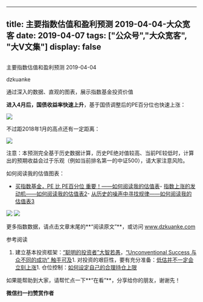 
---
title:   主要指数估值和盈利预测 2019-04-04-大众宽客
date: 2019-04-07
tags: ["公众号","大众宽客", "大V文集"]
display: false
---


## 



主要指数估值和盈利预测 2019-04-04




dzkuanke




通过深入的数据、直观的图表，展示指数基金投资价值




**进入4月后，国债收益率快速上升**，基于国债调整后的PE百分位也快速上涨：



<img class="rich_pages" data-copyright="0" data-ratio="0.47751937984496123" data-s="300,640" src="https://mmbiz.qpic.cn/mmbiz_png/PKw3FQPmhIjplPalRibjLch1O0VVKibZY43P73G5XHSWDA4cENU3FpQTyWyxXoMd5n04AibDmFe8bRbYGBv40d3aQ/640?wx_fmt=png" data-type="png" data-w="1290" style=""/>



不过距2018年1月的高点还有一定距离：

<img class="rich_pages" data-copyright="0" data-ratio="0.47987616099071206" data-s="300,640" src="https://mmbiz.qpic.cn/mmbiz_png/PKw3FQPmhIjplPalRibjLch1O0VVKibZY4RicBXvIK5wfbuLtiaCBmREp3ic7rRzbmibaRRV8CvHtG5ZGbxkgZeViccpA/640?wx_fmt=png" data-type="png" data-w="1292" style=""/>

注意：本预测完全基于历史数据计算，历史PE绝对值较高、当前PE较低时，计算出的预期收益会过于乐观（例如当前排名第一的中证500），请大家注意风险。



如何阅读我的估值图表：
- [买指数基金，PE 比 PE百分位 重要！——如何阅读我的估值表](http://mp.weixin.qq.com/s?__biz=MzAwMTc1MDcwNw==&amp;mid=2648274046&amp;idx=1&amp;sn=c5b3ae458221b68cb9aa22a86f8761fd&amp;chksm=82f937a2b58ebeb48e87dafe80761eb9e34b9bd43846075bf41a5542ba98e1437c4c83989fab&amp;scene=21#wechat_redirect)- [指数上涨的发动机——如何阅读我的估值表2](http://mp.weixin.qq.com/s?__biz=MzAwMTc1MDcwNw==&amp;mid=2648274089&amp;idx=1&amp;sn=65aa9059d4b86b861476521b1d9ad3a9&amp;chksm=82f93775b58ebe63c296c5b83a84eb6fa758ca732fb6c6c9e814293719ad911a8b74d09690af&amp;scene=21#wechat_redirect)- [从历史的噪声中寻找规律——如何阅读我的估值表3](http://mp.weixin.qq.com/s?__biz=MzAwMTc1MDcwNw==&amp;mid=2648274090&amp;idx=1&amp;sn=282666d9d832052ac6230685fa2f36aa&amp;chksm=82f93776b58ebe60e7d4675b37deaf3b4fe5fb6bfcf0ab65004aa5983e12dbeaa8418fb098e1&amp;scene=21#wechat_redirect)


<img class="" data-copyright="0" data-ratio="1.125" data-s="300,640" src="https://mmbiz.qpic.cn/mmbiz_png/PKw3FQPmhIjplPalRibjLch1O0VVKibZY4yNQycYEjbzr0fkHzxuUgyCTrNFeMmCZ6p5jVpAicX0IL0iaupdZVLEuQ/640?wx_fmt=png" data-type="png" data-w="960" style="white-space: normal;"/>



<img class="" data-copyright="0" data-ratio="1.4178217821782177" data-s="300,640" src="https://mmbiz.qpic.cn/mmbiz_png/PKw3FQPmhIjplPalRibjLch1O0VVKibZY4nRJgcCBvQX8JJlCzLibrfUd6xwibbKYkudTR8qARm1xLpDiaF0fvJsl6A/640?wx_fmt=png" data-type="png" data-w="1010" style=""/>



更多指数数据，请点击文章末尾的**“阅读原文”**，或访问 www.dzkuanke.com



参考阅读
1. 建立基本投资框架：[“聪明的投资者”大智若愚](http://mp.weixin.qq.com/s?__biz=MzAwMTc1MDcwNw==&amp;mid=2648273008&amp;idx=1&amp;sn=1986e188daec22378d05243c9970483c&amp;chksm=82f933acb58ebabae67065fc8fb942a6458e6d204acbfe42d5eaf68f6c49ee02353936ac64c5&amp;scene=21#wechat_redirect)，[“Unconventional Success 与众不同的成功” 触手可及](http://mp.weixin.qq.com/s?__biz=MzAwMTc1MDcwNw==&amp;mid=2648273011&amp;idx=1&amp;sn=e22705a245e90fb6e42877456523cdcd&amp;chksm=82f933afb58ebab9945ddad1406b7ee013416143466430ab9e04883cf94942b0d1dc10ac6ca1&amp;scene=21#wechat_redirect)1. 对投资的艰巨性，要有充分准备：[低估并不一定会立刻上涨](http://mp.weixin.qq.com/s?__biz=MzAwMTc1MDcwNw==&amp;mid=2648272785&amp;idx=1&amp;sn=9d714f0b5ff155d37941bac5e3bd5ae2&amp;chksm=82f92c4db58ea55bd7466b6630b06154a4732053fd8c5ef953f51d77bef4920c4620eb713c68&amp;scene=21#wechat_redirect)1. 仓位控制：[如何设定自己的合理持仓上限](http://mp.weixin.qq.com/s?__biz=MzAwMTc1MDcwNw==&amp;mid=2648272959&amp;idx=1&amp;sn=0d0e0487ba2dfa90138092d0973da1b6&amp;chksm=82f933e3b58ebaf59bbe5d49a7f9eea8dcae1ae24d5793d520c03a937e970495fbd8e0bceac7&amp;scene=21#wechat_redirect)






如果能帮助到大家，请帮忙点一下**“在看”**，分享给你的朋友，谢谢先！




**微信扫一扫赞赏作者**













